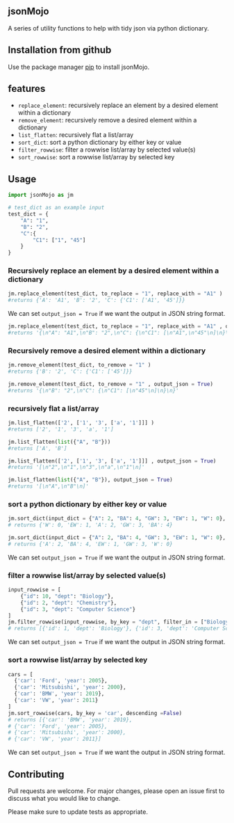 ## jsonMojo
A series of utility functions to help with tidy json via python dictionary.

## Installation from github
Use the package manager [pip](https://pip.pypa.io/en/stable/) to install jsonMojo.

## features

* `replace_element`: recursively replace an element by a desired element within a dictionary
* `remove_element`: recursively remove a desired element within a dictionary
* `list_flatten`: recursively flat a list/array
* `sort_dict`: sort a python dictionary by either key or value
* `filter_rowwise`: filter a rowwise list/array by selected value(s)
* `sort_rowwise`: sort a rowwise list/array by selected key


## Usage

```python
import jsonMojo as jm

# test_dict as an example input
test_dict = {
    "A": "1",
    "B": "2",
    "C":{
        "C1": ["1", "45"]
    }
}
```

### Recursively replace an element by a desired element within a dictionary

```python
jm.replace_element(test_dict, to_replace = "1", replace_with = "A1" )
#returns {'A': 'A1', 'B': '2', 'C': {'C1': ['A1', '45']}}
```
We can set `output_json = True` if we want the output in JSON string format.

```python
jm.replace_element(test_dict, to_replace = "1", replace_with = "A1" , output_json = True)
#returns '{\n"A": "A1",\n"B": "2",\n"C": {\n"C1": [\n"A1",\n"45"\n]\n}\n}'}
```

### Recursively remove a desired element within a dictionary

```python
jm.remove_element(test_dict, to_remove = "1" )
#returns {'B': '2', 'C': {'C1': ['45']}}
```

```python
jm.remove_element(test_dict, to_remove = "1" , output_json = True)
#returns '{\n"B": "2",\n"C": {\n"C1": [\n"45"\n]\n}\n}'
```

### recursively flat a list/array

```python
jm.list_flatten(['2', ['1', '3', ['a', '1']]] )
#returns ['2', '1', '3', 'a', '1']

jm.list_flatten(list({"A", "B"}))
#returns ['A', 'B']
```

```python
jm.list_flatten(['2', ['1', '3', ['a', '1']]] , output_json = True)
#returns '[\n"2",\n"1",\n"3",\n"a",\n"1"\n]'

jm.list_flatten(list({"A", "B"}), output_json = True)
#returns '[\n"A",\n"B"\n]'
```

### sort a python dictionary by either key or value

```python
jm.sort_dict(input_dict = {"A": 2, "BA": 4, "GW": 3, "EW": 1, "W": 0}, sort_by_key = False, descending = False )
# returns {'W': 0, 'EW': 1, 'A': 2, 'GW': 3, 'BA': 4}

jm.sort_dict(input_dict = {"A": 2, "BA": 4, "GW": 3, "EW": 1, "W": 0}, sort_by_key = True, descending = False )
# returns {'A': 2, 'BA': 4, 'EW': 1, 'GW': 3, 'W': 0}
```
We can set `output_json = True` if we want the output in JSON string format.

### filter a rowwise list/array by selected value(s)

```python
input_rowwise = [
    {"id": 10, "dept": "Biology"},
    {"id": 2, "dept": "Chemistry"},
    {"id": 3, "dept": "Computer Science"}
]
jm.filter_rowwise(input_rowwise, by_key = "dept", filter_in = ["Biology", "Computer Science"])
# returns [{'id': 1, 'dept': 'Biology'}, {'id': 3, 'dept': 'Computer Science'}]
```
We can set `output_json = True` if we want the output in JSON string format.

### sort a rowwise list/array by selected key

```python
cars = [
  {'car': 'Ford', 'year': 2005},
  {'car': 'Mitsubishi', 'year': 2000},
  {'car': 'BMW', 'year': 2019},
  {'car': 'VW', 'year': 2011}
]
jm.sort_rowwise(cars, by_key = 'car', descending =False)
# returns [{'car': 'BMW', 'year': 2019},
# {'car': 'Ford', 'year': 2005},
# {'car': 'Mitsubishi', 'year': 2000},
# {'car': 'VW', 'year': 2011}]
```
We can set `output_json = True` if we want the output in JSON string format.

## Contributing
Pull requests are welcome. For major changes, please open an issue first to discuss what you would like to change.

Please make sure to update tests as appropriate.
